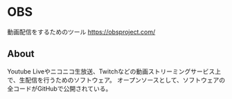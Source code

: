 # OBS
動画配信をするためのツール
https://obsproject.com/

## About
Youtube Liveやニコニコ生放送、Twitchなどの動画ストリーミングサービス上で、生配信を行うためのソフトウェア。
オープンソースとして、ソフトウェアの全コードがGitHubで公開されている。
